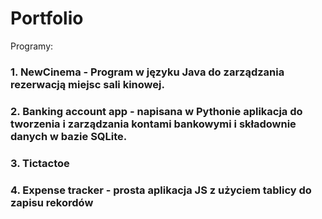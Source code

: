 # Portfolio

Programy:
### 1. NewCinema - Program w języku Java do zarządzania rezerwacją miejsc sali kinowej.
### 2. Banking account app - napisana w Pythonie aplikacja do tworzenia i zarządzania kontami bankowymi i składownie danych w bazie SQLite.
### 3. Tictactoe
### 4. Expense tracker - prosta aplikacja JS z użyciem tablicy do zapisu rekordów
